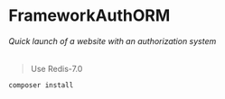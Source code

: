# FrameworkAuthORM
###### Quick launch of a website with an authorization system

> Use Redis-7.0

```
composer install
```
